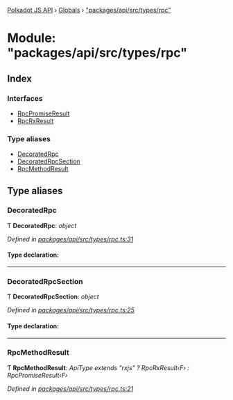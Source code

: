 [Polkadot JS API](../README.md) › [Globals](../globals.md) › ["packages/api/src/types/rpc"](_packages_api_src_types_rpc_.md)

# Module: "packages/api/src/types/rpc"

## Index

### Interfaces

* [RpcPromiseResult](../interfaces/_packages_api_src_types_rpc_.rpcpromiseresult.md)
* [RpcRxResult](../interfaces/_packages_api_src_types_rpc_.rpcrxresult.md)

### Type aliases

* [DecoratedRpc](_packages_api_src_types_rpc_.md#decoratedrpc)
* [DecoratedRpcSection](_packages_api_src_types_rpc_.md#decoratedrpcsection)
* [RpcMethodResult](_packages_api_src_types_rpc_.md#rpcmethodresult)

## Type aliases

###  DecoratedRpc

Ƭ **DecoratedRpc**: *object*

*Defined in [packages/api/src/types/rpc.ts:31](https://github.com/polkadot-js/api/blob/73eaa9fe1/packages/api/src/types/rpc.ts#L31)*

#### Type declaration:

___

###  DecoratedRpcSection

Ƭ **DecoratedRpcSection**: *object*

*Defined in [packages/api/src/types/rpc.ts:25](https://github.com/polkadot-js/api/blob/73eaa9fe1/packages/api/src/types/rpc.ts#L25)*

#### Type declaration:

___

###  RpcMethodResult

Ƭ **RpcMethodResult**: *ApiType extends "rxjs" ? RpcRxResult‹F› : RpcPromiseResult‹F›*

*Defined in [packages/api/src/types/rpc.ts:21](https://github.com/polkadot-js/api/blob/73eaa9fe1/packages/api/src/types/rpc.ts#L21)*
